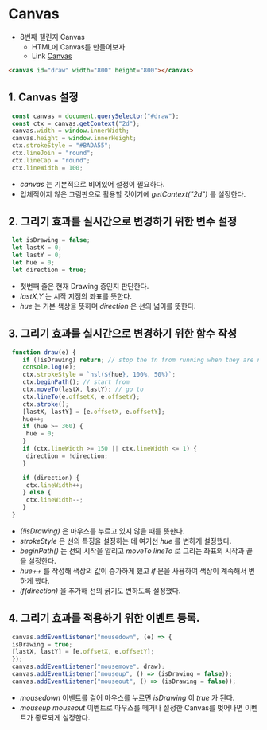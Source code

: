 # Canvas

- 8번째 챌린지 Canvas
   + HTML에 Canvas를 만들어보자
   + Link [Canvas](https://chicori3.github.io/LearnJS/Canvas/)
```html
<canvas id="draw" width="800" height="800"></canvas>
```
## 1. Canvas 설정
  ```javascript
   const canvas = document.querySelector("#draw");
   const ctx = canvas.getContext("2d");
   canvas.width = window.innerWidth;
   canvas.height = window.innerHeight;
   ctx.strokeStyle = "#BADA55";
   ctx.lineJoin = "round";
   ctx.lineCap = "round";
   ctx.lineWidth = 100;
  ```
   - _canvas_ 는 기본적으로 비어있어 설정이 필요하다.
   - 입체적이지 않은 그림판으로 활용할 것이기에 _getContext("2d")_ 를 설정한다.
  
## 2. 그리기 효과를 실시간으로 변경하기 위한 변수 설정
  ```javascript
   let isDrawing = false;
   let lastX = 0;
   let lastY = 0;
   let hue = 0;
   let direction = true;
  ```
   - 첫번째 줄은 현재 Drawing 중인지 판단한다.
   - _lastX,Y_ 는 시작 지점의 좌표를 뜻한다.
   - _hue_ 는 기본 색상을 뜻하며 _direction_ 은 선의 넓이를 뜻한다.
  
## 3. 그리기 효과를 실시간으로 변경하기 위한 함수 작성
  ```javascript
   function draw(e) {
      if (!isDrawing) return; // stop the fn from running when they are not moused down
      console.log(e);
      ctx.strokeStyle = `hsl(${hue}, 100%, 50%)`;
      ctx.beginPath(); // start from
      ctx.moveTo(lastX, lastY); // go to
      ctx.lineTo(e.offsetX, e.offsetY);
      ctx.stroke();
      [lastX, lastY] = [e.offsetX, e.offsetY];
      hue++;
      if (hue >= 360) {
       hue = 0;
      }
      if (ctx.lineWidth >= 150 || ctx.lineWidth <= 1) {
       direction = !direction;
      }

      if (direction) {
       ctx.lineWidth++;
      } else {
       ctx.lineWidth--;
      }
   }
  ```
   - _(!isDrawing)_ 은 마우스를 누르고 있지 않을 때를 뜻한다.
   - _strokeStyle_ 은 선의 특징을 설정하는 데 여기선 _hue_ 를 변하게 설정했다.
   - _beginPath()_ 는 선의 시작을 알리고 _moveTo_ _lineTo_ 로 그리는 좌표의 시작과 끝을 설정한다.
   - _hue++_ 를 작성해 색상의 값이 증가하게 했고 _if_ 문을 사용하여 색상이 계속해서 변하게 했다.
   - _if(direction)_ 을 추가해 선의 굵기도 변하도록 설정했다.
 
## 4. 그리기 효과를 적용하기 위한 이벤트 등록.
  ```javascript
   canvas.addEventListener("mousedown", (e) => {
   isDrawing = true;
   [lastX, lastY] = [e.offsetX, e.offsetY];
   });
   canvas.addEventListener("mousemove", draw);
   canvas.addEventListener("mouseup", () => (isDrawing = false));
   canvas.addEventListener("mouseout", () => (isDrawing = false));
  ```
   - _mousedown_ 이벤트를 걸어 마우스를 누르면 _isDrawing_ 이 _true_ 가 된다.
   - _mouseup_ _mouseout_ 이벤트로 마우스를 떼거나 설정한 Canvas를 벗어나면 이벤트가 종료되게 설정한다.
